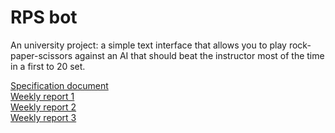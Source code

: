 # RPS bot
An university project: a simple text interface that allows you to play rock-paper-scissors against an AI that should beat the instructor most of the time in a first to 20 set.

[Specification document](../master/documentation/specification_document.md)\
[Weekly report 1](../master/documentation/weekly_report1.md)\
[Weekly report 2](../master/documentation/weekly_report2.md)\
[Weekly report 3](../master/documentation/weekly_report3.md)
